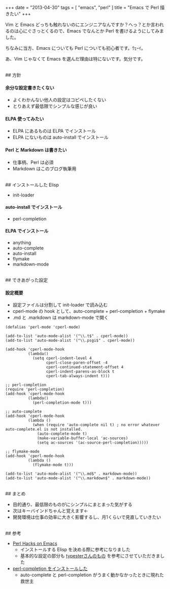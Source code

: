 +++
date = "2013-04-30"
tags = [ "emacs", "perl" ]
title = "Emacs で Perl 描きたい"
+++

Vim と Emacs どっちも触れないのにエンジニアなんですか？へっ？とか言われるのは心にぐさっとくるので、Emacs でなんとか Perl を書けるようにしてみました。

<!--more-->

ちなみに当方、Emacs についても Perl についても初心者です。ｳｪｰｲ。

あ、Vim じゃなくて Emacs を選んだ理由は特にないです。気分です。

<br />
## 方針

#### 余分な設定書きたくない

* よくわかんない他人の設定はコピペしたくない
* とりあえず最低限でシンプルな感じが良い

#### ELPA 使ってみたい

* ELPA にあるものは ELPA でインストール
* ELPA にないものは auto-install でインストール

#### Perl と Markdown は書きたい

* 仕事柄、Perl は必須
* Markdown はこのブログ執筆用

<br />
## インストールした Elisp

* init-loader

#### auto-install でインストール

* perl-completion

#### ELPA でインストール

* anything
* auto-complete
* auto-install
* flymake
* markdown-mode

<br />
## できあがった設定

<div class="github-card" data-github="m0t0k1ch1/dotfiles" data-width="300" data-height="150" data-theme="default"></div>
<script src="http://lab.lepture.com/github-cards/widget.js"></script>

#### 設定概要

* 設定ファイルは分割して init-loader で読み込む
* cperl-mode の hook として、auto-complete + perl-completion + flymake
* .md と .markdown は markdown-mode で開く

``` emacs
(defalias 'perl-mode 'cperl-mode)

(add-to-list 'auto-mode-alist '("\\.t$" . cperl-mode))
(add-to-list 'auto-mode-alist '("\\.psgi$" . cperl-mode))

(add-hook 'cperl-mode-hook
          (lambda()
            (setq cperl-indent-level 4
                  cperl-close-paren-offset -4
                  cperl-continued-statement-offset 4
                  cperl-indent-parens-as-block t
                  cperl-tab-always-indent t)))

;; perl-completion
(require 'perl-completion)
(add-hook 'cperl-mode-hook
          (lambda()
            (perl-completion-mode t)))

;; auto-complete
(add-hook 'cperl-mode-hook
          (lambda ()
            (when (require 'auto-complete nil t) ; no error whatever auto-complete.el is not installed.
              (auto-complete-mode t)
              (make-variable-buffer-local 'ac-sources)
              (setq ac-sources '(ac-source-perl-completion)))))

;; flymake-mode
(add-hook 'cperl-mode-hook
          (lambda ()
            (flymake-mode t)))
```

``` emacs
(add-to-list 'auto-mode-alist '("\\.md$" . markdown-mode))
(add-to-list 'auto-mode-alist '("\\.markdown$" . markdown-mode))
```

<br />
## まとめ

* 目的通り、最低限のものがにシンプルにまとまった気がする
* 次はキーバインドちゃんと覚えます←
* 開発環境は仕事の効率に大きく影響するし、月1くらいで見直していきたい

<br />
## 参考

* [Perl Hacks on Emacs](http://typester.stfuawsc.com/slides/perlcasual2/start.html)
  * インストールする Elisp を決める際に参考になりました
  * 基本的な設定の部分も [typesterさんのもの](https://github.com/typester/emacs-config/blob/master/conf/init.el) を参考にさせていただきました
* [perl-completion をインストールした](http://d.hatena.ne.jp/a666666/20100524/1274634774)
  * auto-complete と perl-completion がうまく動かなかったときに現れた救世主
